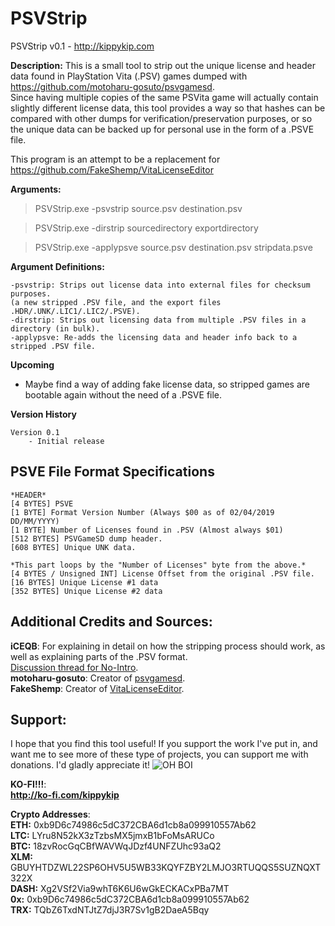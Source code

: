 



# PSVStrip
PSVStrip v0.1 - http://kippykip.com

**Description:**
   This is a small tool to strip out the unique license and header data found in PlayStation Vita (.PSV) games dumped with https://github.com/motoharu-gosuto/psvgamesd. \
   Since having multiple copies of the same PSVita game will actually contain slightly different license data, this tool provides a way so that hashes can be compared with other dumps for verification/preservation purposes, or so the unique data can be backed up for personal use in the form of a .PSVE file.

   This program is an attempt to be a replacement for https://github.com/FakeShemp/VitaLicenseEditor

**Arguments:**

>PSVStrip.exe -psvstrip source.psv destination.psv

>PSVStrip.exe -dirstrip sourcedirectory exportdirectory

>PSVStrip.exe -applypsve source.psv destination.psv stripdata.psve

**Argument Definitions:**

	-psvstrip: Strips out license data into external files for checksum purposes. 
	(a new stripped .PSV file, and the export files .HDR/.UNK/.LIC1/.LIC2/.PSVE).
	-dirstrip: Strips out licensing data from multiple .PSV files in a directory (in bulk).
	-applypsve: Re-adds the licensing data and header info back to a stripped .PSV file.
   
**Upcoming**
 - Maybe find a way of adding fake license data, so stripped games are bootable again without the need of a .PSVE file.

**Version History**

    Version 0.1
        - Initial release
## PSVE File Format Specifications

    *HEADER*
    [4 BYTES] PSVE
    [1 BYTE] Format Version Number (Always $00 as of 02/04/2019 DD/MM/YYYY)
    [1 BYTE] Number of Licenses found in .PSV (Almost always $01)
    [512 BYTES] PSVGameSD dump header.
    [608 BYTES] Unique UNK data.
    
    *This part loops by the "Number of Licenses" byte from the above.*
    [4 BYTES / Unsigned INT] License Offset from the original .PSV file.
    [16 BYTES] Unique License #1 data
    [352 BYTES] Unique License #2 data

## Additional Credits and Sources:
**iCEQB**: For explaining in detail on how the stripping process should work, as well as explaining parts of the .PSV format.\
[Discussion thread for No-Intro](http://forums.no-intro.org/viewtopic.php?f=2&t=3443/).\
**motoharu-gosuto**: Creator of [psvgamesd](https://github.com/motoharu-gosuto/psvgamesd/).\
**FakeShemp**: Creator of [VitaLicenseEditor](https://github.com/FakeShemp/VitaLicenseEditor/).

## Support:
I hope that you find this tool useful!
If you support the work I've put in, and want me to see more of these type of projects, you can support me with donations.  I'd gladly appreciate it! ![OH BOI](https://kippykip.com/styles/sleek/xenforo/smilies/k_dance.gif)  
  
**KO-FI!!!**:  
**http://ko-fi.com/kippykip**
  
**Crypto Addresses**:  
**ETH:** 0xb9D6c74986c5dC372CBA6d1cb8a099910557Ab62  
**LTC:** LYru8N52kX3zTzbsMX5jmxB1bFoMsARUCo  
**BTC:** 18zvRocGqCBfWAVWqJDzf4UNFZUhc93aQ2  
**XLM:** GBUYHTDZWL22SP6OHV5U5WB33KQYFZBY2LMJO3RTUQQS5SUZNQXT322X  
**DASH:** Xg2VSf2Via9whT6K6U6wGkECKACxPBa7MT  
**0x:** 0xb9D6c74986c5dC372CBA6d1cb8a099910557Ab62  
**TRX:** TQbZ6TxdNTJtZ7djJ3R7Sv1gB2DaeA5Bqy
